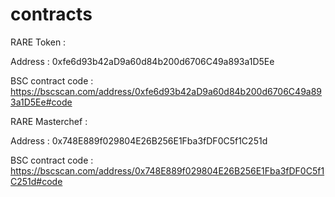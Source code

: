 # contracts

RARE Token : 

Address : 0xfe6d93b42aD9a60d84b200d6706C49a893a1D5Ee

BSC contract code : https://bscscan.com/address/0xfe6d93b42aD9a60d84b200d6706C49a893a1D5Ee#code

RARE Masterchef : 

Address : 0x748E889f029804E26B256E1Fba3fDF0C5f1C251d

BSC contract code : https://bscscan.com/address/0x748E889f029804E26B256E1Fba3fDF0C5f1C251d#code


